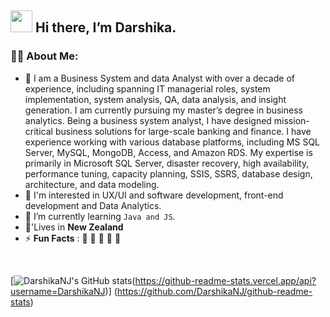 <h2 align="left">
<img src="https://media.giphy.com/media/hvRJCLFzcasrR4ia7z/giphy.gif" width="35"> Hi there, I’m Darshika.
</h2>


### 👩‍💻 About Me:  
- 🌱 I am a Business System and data Analyst with over a decade of experience, including spanning IT managerial roles, system   
  implementation, system analysis, QA, data analysis, and insight generation. I am currently pursuing my master’s degree in business 
  analytics. Being a business system analyst, I have designed mission-critical business solutions for large-scale banking and finance. I 
  have experience working with various database platforms, including MS SQL Server, MySQL, MongoDB, Access, and Amazon RDS. My expertise 
  is primarily in Microsoft SQL Server, disaster recovery, high availability, performance tuning, capacity planning, SSIS, SSRS, database 
  design, architecture, and data modeling.
- 👯 I'm interested in UX/UI and software development, front-end development and Data Analytics.
- 💬 I’m currently learning `Java and JS`.
- 🏡'Lives in **New Zealand**
- ⚡ **Fun Facts** : 🍕 🏉 🏏 🎥 🚞
<br>


[![DarshikaNJ's GitHub stats](https://github-readme-stats.vercel.app/api?username=DarshikaNJ&show_icons=true&theme=radical)(https://github-readme-stats.vercel.app/api?username=DarshikaNJ)]
(https://github.com/DarshikaNJ/github-readme-stats)
